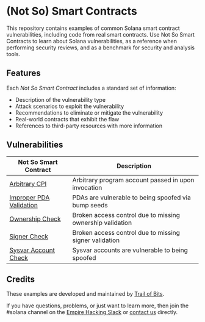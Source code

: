# (Not So) Smart Contracts

This repository contains examples of common Solana smart contract vulnerabilities, including code from real smart contracts. Use Not So Smart Contracts to learn about Solana vulnerabilities, as a reference when performing security reviews, and as a benchmark for security and analysis tools.

## Features

Each _Not So Smart Contract_ includes a standard set of information:

- Description of the vulnerability type
- Attack scenarios to exploit the vulnerability
- Recommendations to eliminate or mitigate the vulnerability
- Real-world contracts that exhibit the flaw
- References to third-party resources with more information

## Vulnerabilities

| Not So Smart Contract                              | Description                                               |
| -------------------------------------------------- | --------------------------------------------------------- |
| [Arbitrary CPI](arbitrary_cpi)                     | Arbitrary program account passed in upon invocation       |
| [Improper PDA Validation](improper_pda_validation) | PDAs are vulnerable to being spoofed via bump seeds       |
| [Ownership Check](ownership_check)                 | Broken access control due to missing ownership validation |
| [Signer Check](signer_check)                       | Broken access control due to missing signer validation    |
| [Sysvar Account Check](sysvar_account_check)       | Sysvar accounts are vulnerable to being spoofed           |

## Credits

These examples are developed and maintained by [Trail of Bits](https://www.trailofbits.com/).

If you have questions, problems, or just want to learn more, then join the #solana channel on the [Empire Hacking Slack](https://empireslacking.herokuapp.com/) or [contact us](https://www.trailofbits.com/contact/) directly.
